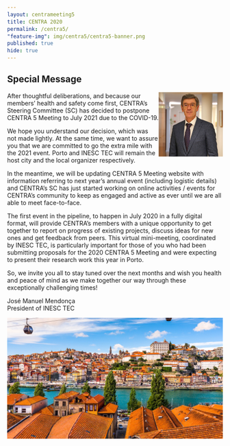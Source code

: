 ```yaml
---
layout: centrameeting5
title: CENTRA 2020
permalink: /centra5/
"feature-img": img/centra5/centra5-banner.png
published: true
hide: true
---
```


## Special Message

<p>
<img src="/img/centra5/centra5-president-inesctec.jpg" style="width:150px;" align="right"/>
</p>

<!--Dear all,

We could not be more excited to welcome you in May 2020 at the UNESCO’s World Heritage City of Porto for the first CENTRA Meeting ever held in Europe. This is a true sign that the collaborative and partnering framework CENTRA stands for is expanding beyond its original borders and strengthening the foundations for a truly global and impactful cyberinfrastructure research and innovation community.

2020 is a year of celebration for INESC TEC. We will be commemorating 35 years of commitment to scientific knowledge advancement and technology transfer in leading application domains and to forging long-lasting partnerships, first in Portugal, and over the years, across several regions of the globe. As an organization that has been successfully bridging academia with industries and application markets and is more than ever engaged in internationalization activities, being part of CENTRA’s community is a great honor and stimulus to INESC TEC’s role as a connecting transnational S&T partner.

Therefore, once again, we really look forward to meeting you all in Porto, a city with a character of its own that has been a gateway for a new and more connected world for centuries. What a perfect stage to host the 5th edition of our CENTRA meeting!

CENTRA's activities are funded in part by the National Science Foundation (NSF ACI Award 1550126) of the USA, the Ministry of Science and Technology (MOST) of Taiwan, the National Institute of Information and Communications Technologies (NICT) of Japan, and the Institute for Systems and Computer Engineering, Technology and Science (INESC TEC) of Portugal. We are very thankful for the support of all these sponsors.

José Manuel Mendonça<br>
President of INESC TEC-->

After thoughtful deliberations, and because our members’ health and safety come first, CENTRA’s Steering Committee (SC) has decided to postpone CENTRA 5 Meeting to July 2021 due to the COVID-19.  

We hope you understand our decision, which was not made lightly. At the same time, we want to assure you that we are committed to go the extra mile with the 2021 event. Porto and INESC TEC will remain the host city and the local organizer respectively.  

In the meantime, we will be updating CENTRA 5 Meeting website with information referring to next year’s annual event (including logistic details) and CENTRA’s SC has just started working on online activities / events for CENTRA’s community to keep as engaged and active as ever until we are all able to meet face-to-face.   

The first event in the pipeline, to happen in July 2020 in a fully digital format, will provide CENTRA’s members with a unique opportunity to get together to report on progress of existing projects, discuss ideas for new ones and get feedback from peers. This virtual mini-meeting, coordinated by INESC TEC, is particularly important for those of you who had been submitting proposals for the 2020 CENTRA 5 Meeting and were expecting to present their research work this year in Porto.  

So, we invite you all to stay tuned over the next months and wish you health and peace of mind as we make together our way through these exceptionally challenging times!  
  
José Manuel Mendonça  
President of INESC TEC


<img src="/img/centra5/centra5-porto1.jpg" style="width:1050px">
